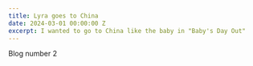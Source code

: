 ```yaml
---
title: Lyra goes to China
date: 2024-03-01 00:00:00 Z
excerpt: I wanted to go to China like the baby in "Baby's Day Out"
---
```


Blog number 2